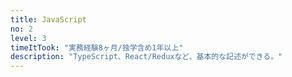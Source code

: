 ```yaml
---
title: JavaScript
no: 2
level: 3
timeItTook: "実務経験8ヶ月/独学含め1年以上"
description: "TypeScript、React/Reduxなど、基本的な記述ができる。"
---
```


